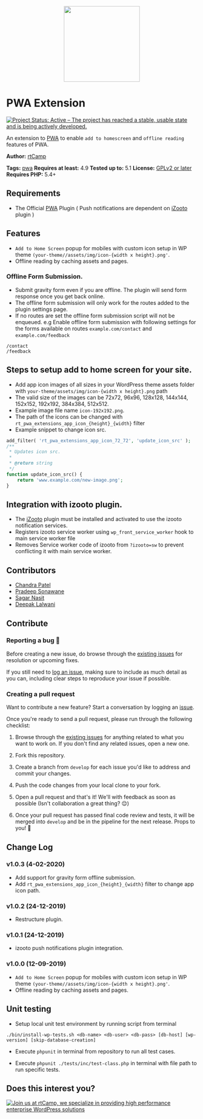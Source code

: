 <p align="center">
<a href="https://rtcamp.com/" target="_blank"><img width="200"src="https://rtcamp.com/wp-content/themes/rtcamp-v9/assets/img/site-logo-black.svg"></a>
</p>

# PWA Extension

[![Project Status: Active – The project has reached a stable, usable state and is being actively developed.](https://www.repostatus.org/badges/latest/active.svg)](https://www.repostatus.org/#active)

An extension to [PWA](https://wordpress.org/plugins/pwa/) to enable `add to homescreen` and `offline reading` features of PWA.

**Author:** [rtCamp](https://github.com/rtCamp/)

**Tags:** [pwa](https://wordpress.org/plugins/tags/pwa)
**Requires at least:** 4.9
**Tested up to:** 5.1
**License:** [GPLv2 or later](http://www.gnu.org/licenses/gpl-2.0.html)
**Requires PHP:** 5.4+

## Requirements

- The Official [PWA](https://wordpress.org/plugins/pwa/) Plugin ( Push notifications are dependent on [iZooto](https://wordpress.org/plugins/izooto-web-push/) plugin )

## Features

- `Add to Home Screen` popup for mobiles with custom icon setup in WP theme `(your-theme//assets/img/icon-{width x height}.png'`.
- Offline reading by caching assets and pages.

### Offline Form Submission.
- Submit gravity form even if you are offline. The plugin will send form response once you get back online.
- The offline form submission will only work for the routes added to the plugin settings page.
- If no routes are set the offline form submission script will not be enqueued.
e.g Enable offline form submission with following settings for the forms available on routes `example.com/contact` and `example.com/feedback`
```
/contact
/feedback
```

## Steps to setup add to home screen for your site.

- Add app icon images of all sizes in your WordPress theme assets folder with `your-theme/assets/img/icon-{width x height}.png` path
- The valid size of the images can be 72x72, 96x96, 128x128, 144x144, 152x152, 192x192, 384x384, 512x512.
- Example image file name `icon-192x192.png`.
- The path of the icons can be changed with `rt_pwa_extensions_app_icon_{height}_{width}` filter
- Example snippet to change icon src.
```php
add_filter( 'rt_pwa_extensions_app_icon_72_72', 'update_icon_src' );
/**
 * Updates icon src.
 *
 * @return string
 */
function update_icon_src() {
	return 'www.example.com/new-image.png';
}
```

## Integration with izooto plugin.

- The [iZooto](https://wordpress.org/plugins/izooto-web-push/) plugin must be installed and activated to use the izooto notification services.
- Registers izooto service worker using `wp_front_service_worker` hook to main service worker file
- Removes Service worker code of izooto from `?izooto=sw` to prevent conflicting it with main service worker.

## Contributors
- [Chandra Patel](https://github.com/chandrapatel/)
- [Pradeep Sonawane](https://github.com/pradeep910/)
- [Sagar Nasit](https://github.com/sagarnasit/)
- [Deepak Lalwani](https://github.com/deepaklalwani97/)

## Contribute

### Reporting a bug 🐞

Before creating a new issue, do browse through the [existing issues](https://github.com/rtCamp/pwa-extension/issues) for resolution or upcoming fixes. 

If you still need to [log an issue](https://github.com/rtCamp/pwa-extension/issues/new), making sure to include as much detail as you can, including clear steps to reproduce your issue if possible.

### Creating a pull request

Want to contribute a new feature? Start a conversation by logging an [issue](https://github.com/rtCamp/pwa-extension/issues).

Once you're ready to send a pull request, please run through the following checklist: 

1. Browse through the [existing issues](https://github.com/rtCamp/pwa-extension/issues) for anything related to what you want to work on. If you don't find any related issues, open a new one.

1. Fork this repository.

1. Create a branch from `develop` for each issue you'd like to address and commit your changes.

1. Push the code changes from your local clone to your fork.

1. Open a pull request and that's it! We'll with feedback as soon as possible (Isn't collaboration a great thing? 😌)

1. Once your pull request has passed final code review and tests, it will be merged into `develop` and be in the pipeline for the next release. Props to you! 🎉

## Change Log

### v1.0.3 (4-02-2020)

- Add support for gravity form offline submission.
- Add `rt_pwa_extensions_app_icon_{height}_{width}` filter to change app icon path.

### v1.0.2 (24-12-2019)

- Restructure plugin.

### v1.0.1 (24-12-2019)

- izooto push notifications plugin integration.

### v1.0.0 (12-09-2019)

- `Add to Home Screen` popup for mobiles with custom icon setup in WP theme `(your-theme//assets/img/icon-{width x height}.png'`.
- Offline reading by caching assets and pages.

## Unit testing

- Setup local unit test environment by running script from terminal

```./bin/install-wp-tests.sh <db-name> <db-user> <db-pass> [db-host] [wp-version] [skip-database-creation]```

- Execute `phpunit` in terminal from repository to run all test cases.

- Execute `phpunit ./tests/inc/test-class.php` in terminal with file path to run specific tests.

## Does this interest you?

<a href="https://rtcamp.com/"><img src="https://rtcamp.com/wp-content/uploads/2019/04/github-banner@2x.png" alt="Join us at rtCamp, we specialize in providing high performance enterprise WordPress solutions"></a>
